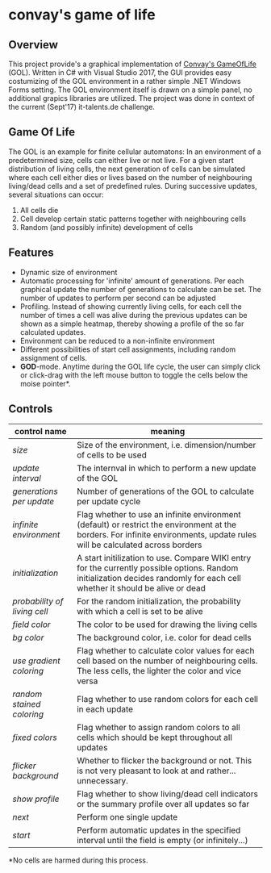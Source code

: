 # convay's game of life

## Overview
This project provide's a graphical implementation of [Convay's GameOfLife](https://en.wikipedia.org/wiki/Conway%27s_Game_of_Life) (GOL). Written in C# with Visual Studio 2017, the GUI provides
easy costumizing of the GOL environment in a rather simple .NET Windows Forms setting. The GOL environment itself is drawn on a simple panel, 
no additional grapics libraries are utilized. The project was done in context of the current (Sept'17) it-talents.de challenge.

## Game Of Life
The GOL is an example for finite cellular automatons: In an environment of a predetermined size, cells can either live or not live. 
For a given start distribution of living cells, the next generation of cells can be simulated where each cell either dies or lives 
based on the number of neighbouring living/dead cells and a set of predefined rules. During successive updates, several situations can occur:

1. All cells die
2. Cell develop certain static patterns together with neighbouring cells
3. Random (and possibly infinite) development of cells

## Features
* Dynamic size of environment
* Automatic processing for 'infinite' amount of generations. Per each graphical update the number of generations to calculate can be set. The number of
updates to perform per second can be adjusted
* Profiling. Instead of showing currently living cells, for each cell the number of times a cell was alive during the previous updates can be shown as a simple
heatmap, thereby showing a profile of the so far calculated updates.
* Environment can be reduced to a non-infinite environment
* Different possibilities of start cell assignments, including random assignment of cells.
* **GOD**-mode. Anytime during the GOL life cycle, the user can simply click or click-drag with the left mouse button to toggle the cells below the moise pointer*.

## Controls

|control name|meaning|
|------|----|
|*size*|Size of the environment, i.e. dimension/number of cells to be used|
|*update interval*|The internval in which to perform a new update of the GOL|
|*generations per update*|Number of generations of the GOL to calculate per update cycle|
|*infinite environment*|Flag whether to use an infinite environment (default) or restrict the environment at the borders. For infinite environments, update rules will be calculated across borders|
|*initialization*|A start initilization to use. Compare WIKI entry for the currently possible options. Random initialization decides randomly for each cell whether it should be alive or dead|
|*probability of living cell*|For the random initialization, the probability with which a cell is set to be alive|
|*field color*|The color to be used for drawing the living cells|
|*bg color*|The background color, i.e. color for dead cells|
|*use gradient coloring*|Flag whether to calculate color values for each cell based on the number of neighbouring cells. The less cells, the lighter the color and vice versa|
|*random stained coloring*|Flag whether to use random colors for each cell in each update|
|*fixed colors*|Flag whether to assign random colors to all cells which should be kept throughout all updates|
|*flicker background*|Whether to flicker the background or not. This is not very pleasant to look at and rather... unnecessary.|
|*show profile*|Flag whether to show living/dead cell indicators or the summary profile over all updates so far|
|*next*|Perform one single update|
|*start*|Perform automatic updates in the specified interval until the field is empty (or infinitely...)|


*No cells are harmed during this process. 
